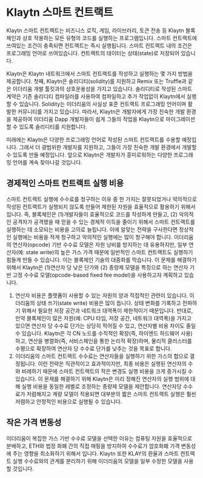 # Klaytn 스마트 컨트랙트 <a id="klaytn-smart-contract"></a>

Klaytn 스마트 컨트랙트는 비즈니스 로직, 게임, 라이브러리, 토큰 전송 등 Klaytn 블록체인과 상호 작용하는 모든 유형의 코드를 실행하는 프로그램입니다. 스마트 컨트랙트에 쓰여있는 조건이 충족되면 컨트랙트는 즉시 실행됩니다. 스마트 컨트랙트 내의 조건은 프로그래밍 언어로 쓰여있습니다. 컨트랙트의 데이터는 상태(state)로 저장되어 있습니다.

Klaytn은 Klaytn 네트워크에서 스마트 컨트랙트를 작성하고 실행하는 몇 가지 방법을 제공합니다. 첫째, Klaytn은 솔리디티(solidity)를 지원하고 Remix 또는 Truffle과 같은 이더리움 개발 툴킷과의 상호운용성을 가지고 있습니다. 솔리디티로 작성된 스마트 계약은 기존 솔리디티 컴파일러를 사용하여 컴파일하고 추가 작업없이 Klaytn에서 실행할 수 있습니다. Solidity는 이더리움의 사실상 표준 컨트랙트 프로그래밍 언어이며 활발한 커뮤니티를 가지고 있습니다. 따라서, Klaytn은 개발자에게 가장 친숙한 개발 환경을 제공하여 이더리움 Dapp 개발자들이 쉽게 그들의 작업을 Klaytn으로 마이그레이션 할 수 있도록 솔리디티를 지원합니다.

미래에는 Klaytn은 다양한 프로그래밍 언어로 작성된 스마트 컨트랙트를 수용할 예정입니다. 그래서 더 광범위한 개발자를 지원하고, 그들이 가장 친숙한 개발 환경에서 개발할 수 있도록 만들 예정입니다. 앞으로 Klaytn은 개발자가 흥미로워하는 다양한 프로그래밍 언어를 계속 찾아나갈 것입니다.

## 경제적인 스마트 컨트랙트 실행 비용 <a id="affordable-smart-contract-execution-cost"></a>

스마트 컨트랙트 실행에 수수료를 청구하는 이유 중 한 가지는 잘못되었거나 악의적으로 작성된 컨트랙트가 실행되지 않도록 만들어 제한된 자원을 효율적으로 활용하기 위해서입니다. 즉, 블록체인은 \(1\)개발자들이 효율적으로 코드를 작성하게 만들고, \(2\) 악의적인 공격자가 공격했을 때 얻을 수 있는 경제적 이득을 줄이기 위해서 스마트 컨트랙트를 실행하는 데 소모되는 비용을 고의로 늘립니다. 이에 알맞는 전략을 구사한다면 정상적인 실행에는 비용을 적게 청구하고 악의적인 실행에는 많이 청구해야 합니다. 이더리움의 연산자(opcode) 기반 수수료 모델은 자원 낭비를 방지하는 데 유용하지만, 일부 연산자\(예: state write\)의 높은 가스 가격 때문에 일반적인 스마트 컨트랙트도 실행하기 힘들게 만들 수 있습니다. 이는 블록체인 기술의 대중화를 막습니다. 이 문제를 해결하기 위해서 Klaytn은 \(1\)연산자 당 낮은 단가와 \(2\) 종량제 모델을 특징으로 하는 연산자 기반 고정 수수료 모델(opcode-based fixed fee model)을 사용하고자 계획하고 있습니다.

1. 연산자 비용은 플랫폼이 사용할 수 있는 자원의 양과 직접적인 관련이 있습니다. 이더리움의 상태 쓰기(state write) 비용은 많이 듭니다. 상태 변화를 기록하고 전파하기 위해서 필요한 저장 공간과 네트워크 대역폭이 제한적이기 때문입니다. 반대로, 만약 블록체인이 많은 자원(예: CPU 타임, 저장 공간, 네트워크 대역폭)을 가지고 있으면 연산자 당 수수료 단가는 상당히 적어질 수 있고, 연산자별 비용 차이도 줄일 수 있습니다. Klaytn은 각 CN 노드를 수직적인 확장(즉, 하이엔드 하드웨어 사용)하고, 연산을 병렬화(즉, 서비스체인을 통한 논리적 확장)하며, 물리적 클러스터를 수평으로 확장하여 연산자 당 수수료 단가를 낮추는 것을 목표로 합니다.
2. 이더리움의 스마트 컨트랙트 수수료는 연산자들을 실행하기 위한 가스의 합으로 결정됩니다. 이런 전략은 직관적이고 효과적이지만, 최종 비용은 실행된 연산자의 수와 비례하기 때문에 스마트 컨트랙트의 작은 변경도 실행 비용을 크게 증가시킬 수 있습니다. 이 문제를 해결하기 위해 Klaytn은 미리 정해진 연산자의 실행 범위에 대해 실행 비용을 동일한 레벨로 조정하는 종량제 모델을 제안합니다. 연산자당 수수료가 저렴해지고 계량 모델이 적용되면 대부분의 짧은 스마트 컨트랙트 실행은 훨씬 저렴하고 안정적인 비용으로 실행될 수 있습니다.

## 작은 가격 변동성 <a id="low-price-volatility"></a>

이더리움이 복잡한 가스 기반 수수료 모델을 선택한 이유는 컴퓨팅 자원을 효율적으로 분배하고, ETH와 법정 화폐 간의 직접 매핑을 방지하여 수수료가 암호화폐 가격 변동성에 주는 영향을 최소화하기 위해서 입니다. Klaytn 또한 KLAY의 환율과 스마트 컨트랙트 실행 수수료와의 관계를 분리하기 위해 이더리움의 모델을 일부 수정한 모델을 사용할 것입니다.

